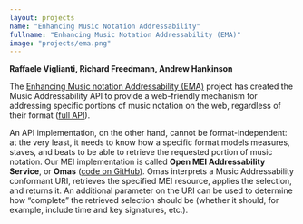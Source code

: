 ```yaml
---
layout: projects
name: "Enhancing Music Notation Addressability"
fullname: "Enhancing Music Notation Addressability (EMA)"
image: "projects/ema.png"
---
```

**Raffaele Viglianti, Richard Freedmann, Andrew Hankinson**

The [Enhancing Music notation Addressability (EMA)](http://mith.umd.edu/research/enhancing-music-notation-addressability/) project has created the Music Addressability API to provide a web-friendly mechanism for addressing specific portions of music notation on the web, regardless of their format ([full API](https://github.com/umd-mith/ema/blob/master/docs/api.md)).

An API implementation, on the other hand, cannot be format-independent: at the very least, it needs to know how a specific format models measures, staves, and beats to be able to retrieve the requested portion of music notation. Our MEI implementation is called **Open MEI Addressability Service**, or **Omas** ([code on GitHub](https://github.com/umd-mith/ema/tree/master/Omas)). Omas interprets a Music Addressability conformant URI, retrieves the specified MEI resource, applies the selection, and returns it. An additional parameter on the URI can be used to determine how “complete” the retrieved selection should be (whether it should, for example, include time and key signatures, etc.).
